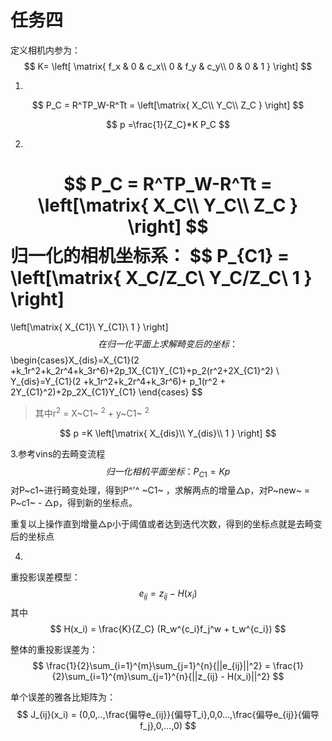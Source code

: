 # 任务四

定义相机内参为：
$$
K= 
\left[
\matrix{
  f_x & 0 & c_x\\
  0 & f_y & c_y\\
  0 & 0 & 1 
}
\right]
$$


1.
$$
P_C = R^TP_W-R^Tt = 
\left[\matrix{
  X_C\\
  Y_C\\
  Z_C 
}
\right]
$$

$$
p =\frac{1}{Z_C}*K P_C
$$





2.
$$
P_C = R^TP_W-R^Tt = 
\left[\matrix{
  X_C\\
  Y_C\\
  Z_C 
}
\right]
$$
归一化的相机坐标系：
$$
P_{C1} =
\left[\matrix{
  X_C/Z_C\\
  Y_C/Z_C\\
  1
}
\right]
=
\left[\matrix{
  X_{C1}\\
  Y_{C1}\\
  1
}
\right]
$$
在归一化平面上求解畸变后的坐标：
$$
\begin{cases}X_{dis}=X_{C1}(2 +k_1r^2+k_2r^4+k_3r^6)+2p_1X_{C1}Y_{C1}+p_2(r^2+2X_{C1}^2)
\\ Y_{dis}=Y_{C1}(2 +k_1r^2+k_2r^4+k_3r^6)+ p_1(r^2 + 2Y_{C1}^2)+2p_2X_{C1}Y_{C1}  \end{cases}
$$

> 其中r<sup>2</sup> = X~C1~ <sup>2</sup> + y~C1~ <sup>2</sup>

$$
p =K 
\left[\matrix{
  X_{dis}\\
  Y_{dis}\\
  1
}
\right]
$$





3.参考vins的去畸变流程
$$
归一化相机平面坐标： P_{C1} =K p
$$
对P~c1~进行畸变处理，得到P^'^ ~C1~ ，求解两点的增量△p，对P~new~ = P~c1~ - △p，得到新的坐标点。

重复以上操作直到增量△p小于阈值或者达到迭代次数，得到的坐标点就是去畸变后的坐标点



4.

重投影误差模型：
$$
e_{ij} = z_{ij} - H(x_i)
$$
其中
$$
H(x_i) = \frac{K}{Z_C} (R_w^{c_i}f_j^w + t_w^{c_i})
$$


整体的重投影误差为：
$$
\frac{1}{2}\sum_{i=1}^{m}\sum_{j=1}^{n}{||e_{ij}||^2} = \frac{1}{2}\sum_{i=1}^{m}\sum_{j=1}^{n}{||z_{ij} - H(x_i)||^2}
$$


单个误差的雅各比矩阵为：
$$
J_{ij}(x_i) = (0,0,..,\frac{偏导e_{ij}}{偏导T_i},0,0...,\frac{偏导e_{ij}}{偏导f_j},0,...,0)
$$








